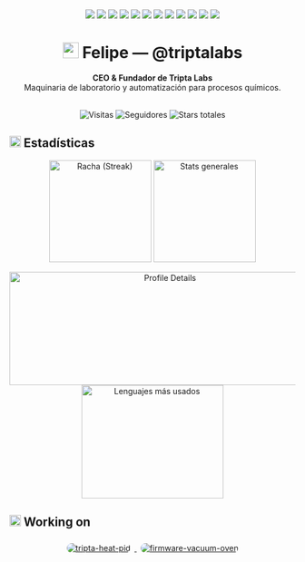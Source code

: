 <!--
README de perfil — @triptalabs
El repo debe llamarse EXACTAMENTE "triptalabs" y ser público.
Ajusta Web/Contacto/LinkedIn si aplica.
-->

<div align="center">
<!-- Stack principal (en encabezado) -->
<br><br>

<div>
  <img src="https://img.shields.io/badge/C-Systems-0e75b6?style=flat&logo=c" />
  <img src="https://img.shields.io/badge/C%2B%2B-Embedded-0e75b6?style=flat&logo=c%2B%2B" />
  <img src="https://img.shields.io/badge/ESP--IDF-Firmware-0e75b6?style=flat&logo=espressif" />
  <img src="https://img.shields.io/badge/FreeRTOS-RTOS-0e75b6?style=flat" />
  <img src="https://img.shields.io/badge/LVGL-UI-0e75b6?style=flat" />
  <img src="https://img.shields.io/badge/RS485%2FModbus-Fieldbus-0e75b6?style=flat" />
  <img src="https://img.shields.io/badge/TypeScript-Frontend-0e75b6?style=flat&logo=typescript" />
  <img src="https://img.shields.io/badge/React-UI-0e75b6?style=flat&logo=react" />
  <img src="https://img.shields.io/badge/TailwindCSS-Style-0e75b6?style=flat&logo=tailwindcss" />
  <img src="https://img.shields.io/badge/Supabase-DB-0e75b6?style=flat&logo=supabase" />
  <img src="https://img.shields.io/badge/Python-Scripting-0e75b6?style=flat&logo=python" />
  <img src="https://img.shields.io/badge/GitHub%20Actions-CI-0e75b6?style=flat&logo=githubactions" />
</div>

# <img src="https://img.icons8.com/fluency/48/test-tube.png" width="28"/> Felipe — @triptalabs 




**CEO & Fundador de <strong>Tripta Labs</strong>**  
Maquinaria de laboratorio y automatización para procesos químicos.  

  <!-- Social proof -->
<br>
<img alt="Visitas" src="https://komarev.com/ghpvc/?username=triptalabs&label=Visitas&color=0e75b6&style=flat" />
<img alt="Seguidores" src="https://img.shields.io/github/followers/triptalabs?style=flat" />
<img alt="Stars totales" src="https://img.shields.io/github/stars/triptalabs?style=flat&label=Stars" />






</div>


## <img src="https://img.icons8.com/color/24/combo-chart.png" width="20"/> Estadísticas

<div align="center">

<!-- Fila 1: 50 / 50 — total 800px, misma altura -->
<p>
  <img alt="Racha (Streak)"
       src="https://streak-stats.demolab.com?user=triptalabs&theme=tokyonight&hide_border=true"
       height="180" />
  <img alt="Stats generales"
       src="https://github-readme-stats.vercel.app/api?username=triptalabs&show_icons=true&rank_icon=github&theme=tokyonight&hide_border=true"
        height="180" />
</p>

<!-- Fila 2: 75 / 25 — total 800px, misma altura -->
<p>
  <img alt="Profile Details"
       src="https://github-profile-summary-cards.vercel.app/api/cards/profile-details?username=triptalabs&theme=tokyonight"
       width="550" height="200" />
  <img alt="Lenguajes más usados"
       src="https://github-readme-stats.vercel.app/api/top-langs/?username=triptalabs&layout=compact&langs_count=10&theme=tokyonight&hide_border=true"
       width="250" height="200" />
</p>

</div>



## <img src="https://img.icons8.com/fluency/24/brick.png" width="20"/> Working on

<div align="center">

  <a href="https://github.com/triptalabs/tripta-heat-pid">
    <img alt="tripta-heat-pid"
      src="https://github-readme-stats.vercel.app/api/pin/?username=triptalabs&repo=tripta-heat-pid&theme=tokyonight&hide_border=true"
      style="border-radius:12px; border:1px solid rgba(255,255,255,0.12); margin:6px;" loading="lazy" />
  </a>

  <a href="https://github.com/triptalabs/firmware-vacuum-oven">
    <img alt="firmware-vacuum-oven"
      src="https://github-readme-stats.vercel.app/api/pin/?username=triptalabs&repo=PID-simulator&theme=tokyonight&hide_border=true"
      style="border-radius:12px; border:1px solid rgba(255,255,255,0.12); margin:6px;" loading="lazy" />
  </a>

</div>
